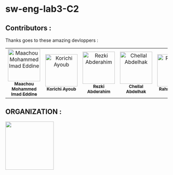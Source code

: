 # sw-eng-lab3-C2
## Contributors :

Thanks goes to these amazing devloppers : 


<!-- ALL-CONTRIBUTORS-LIST:START - Do not remove or modify this section -->
<!-- prettier-ignore-start -->
<!-- markdownlint-disable -->
<table>
  <tr>
    <td align="center"><a href="http://ivesvh.com"><img src="https://avatars.githubusercontent.com/u/109520023?v=4" width="100px;" alt="Maachou Mohammed Imad Eddine "/><br /><sub><b>Maachou Mohammed Imad Eddine</b></td>
       <td align="center"><a href="http://ivesvh.com"><img src="https://avatars.githubusercontent.com/u/124984361?s=96&v=4" width="100px;" alt="Korichi Ayoub "/><br /><sub><b>Korichi Ayoub</b></td>
          <td align="center"><a href="http://ivesvh.com"><img src="https://avatars.githubusercontent.com/u/62284172?v=4" width="100px;" alt="Rezki Abderahim "/><br /><sub><b>Rezki Abderahim</b></td>
              <td align="center"><a href="http://ivesvh.com"><img src="https://avatars.githubusercontent.com/u/125835174?v=4" width="100px;" alt="Chellal Abdelhak "/><br /><sub><b>Chellal Abdelhak</b></td>
                 <td align="center"><a href="http://ivesvh.com"><img src="https://avatars.githubusercontent.com/u/125824919?s=96&v=4" width="100px;" alt="Rahmani Anis "/><br /><sub><b>Rahmani Anis</b></td>
                     <td align="center"><a href="http://ivesvh.com"><img src="https://avatars.githubusercontent.com/u/124984361?s=96&v=4" width="100px;" alt="Kadouri Faid"/><br /><sub><b>Kadouri Faid</b></td>
                        <td align="center"><a href="http://ivesvh.com"><img src="https://avatars.githubusercontent.com/u/124984361?s=96&v=4" width="100px;" alt="Benkhaled Iyad"/><br /><sub><b>Benkhaled Iyad</b></td>
                
            
      
      
       
</table>
      
<!-- markdownlint-enable -->
<!-- prettier-ignore-end -->
<!-- ALL-CONTRIBUTORS-LIST:END -->

## ORGANIZATION : 

<a href="https://ensia.edu.dz/"><img src="https://ensia.edu.dz/wp-content/uploads/2023/01/cropped-cropped-cropped-cropped-cropped-cropped-logo-ensia-horiz-4-e1677355571622.png" width="150"/></a>




